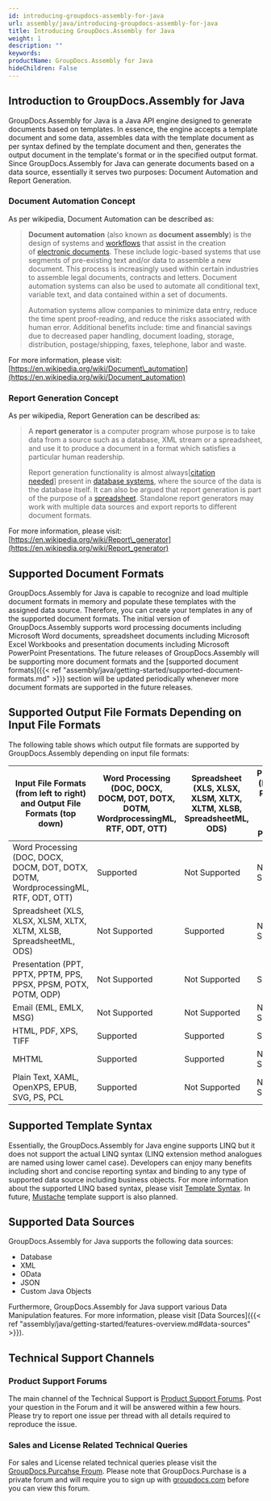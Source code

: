 ```yaml
---
id: introducing-groupdocs-assembly-for-java
url: assembly/java/introducing-groupdocs-assembly-for-java
title: Introducing GroupDocs.Assembly for Java
weight: 1
description: ""
keywords: 
productName: GroupDocs.Assembly for Java
hideChildren: False
---
```

## Introduction to GroupDocs.Assembly for Java

GroupDocs.Assembly for Java is a Java API engine designed to generate documents based on templates. In essence, the engine accepts a template document and some data, assembles data with the template document as per syntax defined by the template document and then, generates the output document in the template's format or in the specified output format. Since GroupDocs.Assembly for Java can generate documents based on a data source, essentially it serves two purposes: Document Automation and Report Generation.

### Document Automation Concept

As per wikipedia, Document Automation can be described as:

> **Document automation** (also known as **document assembly**) is the design of systems and [workflows](https://en.wikipedia.org/wiki/Workflow) that assist in the creation of [electronic documents](https://en.wikipedia.org/wiki/Electronic_document). These include logic-based systems that use segments of pre-existing text and/or data to assemble a new document. This process is increasingly used within certain industries to assemble legal documents, contracts and letters. Document automation systems can also be used to automate all conditional text, variable text, and data contained within a set of documents.
> 
> Automation systems allow companies to minimize data entry, reduce the time spent proof-reading, and reduce the risks associated with human error. Additional benefits include: time and financial savings due to decreased paper handling, document loading, storage, distribution, postage/shipping, faxes, telephone, labor and waste.

For more information, please visit: [https://en.wikipedia.org/wiki/Document\_automation](https://en.wikipedia.org/wiki/Document_automation)

### Report Generation Concept

As per wikipedia, Report Generation can be described as:

> A **report generator** is a computer program whose purpose is to take data from a source such as a database, XML stream or a spreadsheet, and use it to produce a document in a format which satisfies a particular human readership.
> 
> Report generation functionality is almost always\[[citation needed](https://en.wikipedia.org/wiki/Wikipedia:Citation_needed)\] present in [database systems](https://en.wikipedia.org/wiki/Database_systems), where the source of the data is the database itself. It can also be argued that report generation is part of the purpose of a [spreadsheet](https://en.wikipedia.org/wiki/Spreadsheet). Standalone report generators may work with multiple data sources and export reports to different document formats.

For more information, please visit: [https://en.wikipedia.org/wiki/Report\_generator](https://en.wikipedia.org/wiki/Report_generator)

## Supported Document Formats

GroupDocs.Assembly for Java is capable to recognize and load multiple document formats in memory and populate these templates with the assigned data source. Therefore, you can create your templates in any of the supported document formats. The initial version of GroupDocs.Assembly supports word processing documents including Microsoft Word documents, spreadsheet documents including Microsoft Excel Workbooks and presentation documents including Microsoft PowerPoint Presentations. The future releases of GroupDocs.Assembly will be supporting more document formats and the [supported document formats]({{< ref "assembly/java/getting-started/supported-document-formats.md" >}}) section will be updated periodically whenever more document formats are supported in the future releases.

## Supported Output File Formats Depending on Input File Formats

The following table shows which output file formats are supported by GroupDocs.Assembly depending on input file formats:

| Input File Formats (from left to right) and Output File Formats (top down) | Word Processing (DOC, DOCX, DOCM, DOT, DOTX, DOTM, WordprocessingML, RTF, ODT, OTT) | Spreadsheet (XLS, XLSX, XLSM, XLTX, XLTM, XLSB, SpreadsheetML, ODS) | Presentation (PPT, PPTX, PPTM, PPS, PPSX, PPSM, POTX, POTM, ODP) | Email (EML, EMLX, MSG) | HTML and Plain Text |
| --- | --- | --- | --- | --- | --- |
| Word Processing (DOC, DOCX, DOCM, DOT, DOTX, DOTM, WordprocessingML, RTF, ODT, OTT) | Supported | Not Supported | Not Supported | Supported | Supported |
| Spreadsheet (XLS, XLSX, XLSM, XLTX, XLTM, XLSB, SpreadsheetML, ODS) | Not Supported | Supported | Not Supported | Not Supported | Not Supported |
| Presentation (PPT, PPTX, PPTM, PPS, PPSX, PPSM, POTX, POTM, ODP) | Not Supported | Not Supported | Supported | Not Supported | Not Supported |
| Email (EML, EMLX, MSG) | Not Supported | Not Supported | Not Supported | Supported | Not Supported |
| HTML, PDF, XPS, TIFF | Supported | Supported | Supported | Supported | Supported |
| MHTML | Supported | Supported | Not Supported | Supported | Supported |
| Plain Text, XAML, OpenXPS, EPUB, SVG, PS, PCL | Supported | Not Supported | Not Supported | Supported | Supported |

## Supported Template Syntax

Essentially, the GroupDocs.Assembly for Java engine supports LINQ but it does not support the actual LINQ syntax (LINQ extension method analogues are named using lower camel case). Developers can enjoy many benefits including short and concise reporting syntax and binding to any type of supported data source including business objects. For more information about the supported LINQ based syntax, please visit [Template Syntax](/pages/createpage.action?spaceKey=GDDR&title=Template+Syntax+-+Part+1+of+2). In future, [Mustache](https://mustache.github.io/mustache.5.html) template support is also planned.

## Supported Data Sources

GroupDocs.Assembly for Java supports the following data sources:

*   Database
*   XML
*   OData
*   JSON
*   Custom Java Objects

Furthermore, GroupDocs.Assembly for Java support various Data Manipulation features. For more information, please visit [Data Sources]({{< ref "assembly/java/getting-started/features-overview.md#data-sources" >}}).

## Technical Support Channels

### Product Support Forums

The main channel of the Technical Support is [Product Support Forums](http://groupdocs.com/Community/Forums/Default.aspx). Post your question in the Forum and it will be answered within a few hours. Please try to report one issue per thread with all details required to reproduce the issue.

### Sales and License Related Technical Queries

For sales and License related technical queries please visit the [GroupDocs.Purcahse Froum](http://groupdocs.com/Community/forums/groupdocs.purchase/10/showforum.aspx). Please note that GroupDocs.Purchase is a private forum and will require you to sign up with [groupdocs.com](http://www.groupdocs.com) before you can view this forum.
